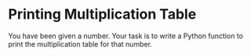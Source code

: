 # Printing Multiplication Table

You have been given a number. Your task is to write a Python function to print the multiplication table for that number.
